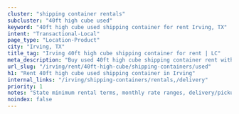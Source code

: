 ```yaml
---
cluster: "shipping container rentals"
subcluster: "40ft high cube used"
keyword: "40ft high cube used shipping container for rent Irving, TX"
intent: "Transactional-Local"
page_type: "Location-Product"
city: "Irving, TX"
title_tag: "Irving 40ft high cube shipping container for rent | LC"
meta_description: "Buy used 40ft high cube shipping container rent with local delivery in Irving, TX. LC Container — local Since 2003. Request a fast quote today."
url_slug: "/irving/rent/40ft-high-cube/shipping-containers/used"
h1: "Rent 40ft high cube used shipping container in Irving"
internal_links: "/irving/shipping-containers/rentals,/delivery"
priority: 1
notes: "State minimum rental terms, monthly rate ranges, delivery/pickup fees, service area."
noindex: false
---
```


<!-- TODO: Add unique city/inventory copy, images, and internal links here. -->
